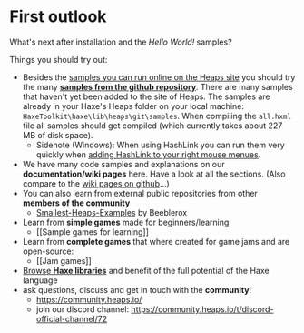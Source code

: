 # First outlook

What's next after installation and the *Hello World!* samples?

Things you should try out:
- Besides the [samples you can run online on the Heaps site](https://heaps.io/samples/) you should try the many [**samples from the github repository**](https://github.com/HeapsIO/heaps/#samples). There are many samples that haven't yet been added to the site of Heaps. The samples are already in your Haxe's Heaps folder on your local machine: `HaxeToolkit\haxe\lib\heaps\git\samples`. When compiling the `all.hxml` file all samples should get compiled (which currently takes about 227 MB of disk space).
  - Sidenote (Windows): When using HashLink you can run them very quickly when [adding HashLink to your right mouse menues](https://github.com/HaxeFoundation/hashlink/wiki/Further-Tips#working-on-windows).
- We have many code samples and explanations on our **documentation/wiki pages** here. Have a look at all the sections. (Also compare to the [wiki pages on github](https://github.com/HeapsIO/heaps/wiki)...)
- You can also learn from external public repositories from other **members of the community**
  - [Smallest-Heaps-Examples](https://github.com/Beeblerox/Simplest-Heaps-Examples) by Beeblerox
- Learn from **simple games** made for beginners/learning
  - [[Sample games for learning]]
- Learn from **complete games** that where created for game jams and are open-source:
  - [[Jam games]]
- [Browse **Haxe libraries**](https://lib.haxe.org/) and benefit of the full potential of the Haxe language
- ask questions, discuss and get in touch with the **community**!
  - https://community.heaps.io/
  - join our discord channel: https://community.heaps.io/t/discord-official-channel/72